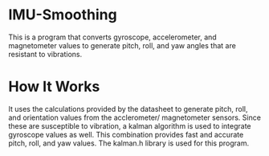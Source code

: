 # IMU-Smoothing
This is a program that converts gyroscope, accelerometer, and magnetometer values to generate pitch, roll, and yaw angles that are resistant to vibrations. 

# How It Works
It uses the calculations provided by the datasheet to generate pitch, roll, and orientation values from the acclerometer/ magnetometer sensors. Since these are susceptible to vibration, a kalman algorithm is used to integrate gyroscope values as well. This combination provides fast and accurate pitch, roll, and yaw values. The kalman.h library is used for this program. 
